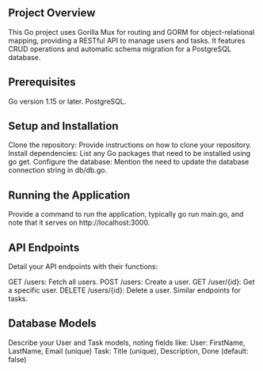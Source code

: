 ## Project Overview
This Go project uses Gorilla Mux for routing and GORM for object-relational mapping, providing a RESTful API to manage users and tasks.
It features CRUD operations and automatic schema migration for a PostgreSQL database.

## Prerequisites
Go version 1.15 or later.
PostgreSQL.

## Setup and Installation
Clone the repository: Provide instructions on how to clone your repository.
Install dependencies: List any Go packages that need to be installed using go get.
Configure the database: Mention the need to update the database connection string in db/db.go.

## Running the Application
Provide a command to run the application, typically go run main.go, and note that it serves on http://localhost:3000.

## API Endpoints
Detail your API endpoints with their functions:

GET /users: Fetch all users.
POST /users: Create a user.
GET /user/{id}: Get a specific user.
DELETE /users/{id}: Delete a user.
Similar endpoints for tasks.

## Database Models
Describe your User and Task models, noting fields like:
User: FirstName, LastName, Email (unique)
Task: Title (unique), Description, Done (default: false)